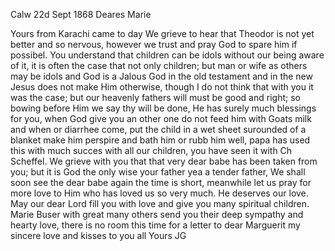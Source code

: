 Calw 22d Sept 1868
Deares Marie

Yours from Karachi came to day We grieve to hear that Theodor is not yet better and so nervous, however we trust and pray God to spare him if possibel. You understand that children can be idols without our being aware of it, it is often the case that not only children; but man or wife as others may be idols and God is a Jalous God in the old testament and in the new Jesus does not make Him otherwise, though I do not think that with you it was the case; but our heavenly fathers will must be good and right; so bowing before Him we say thy will be done, He has surely much blessings for you, when God give you an other one do not feed him with Goats milk and when or diarrhee come, put the child in a wet sheet surounded of a blanket make him perspire and bath him or rubb him well, papa has used this with much succes with all our children, you have seen it with Ch Scheffel. We grieve with you that that very dear babe has been taken from you; but it is God the only wise your father yea a tender father, We shall soon see the dear babe again the time is short, meanwhile let us pray for more love to Him who has loved us so very much. He deserves our love. May our dear Lord fill you with love and give you many spiritual children. Marie Buser with great many others send you their deep sympathy and hearty love, 
there is no room this time for a letter to dear Marguerit my sincere love and kisses to you all
 Yours JG
